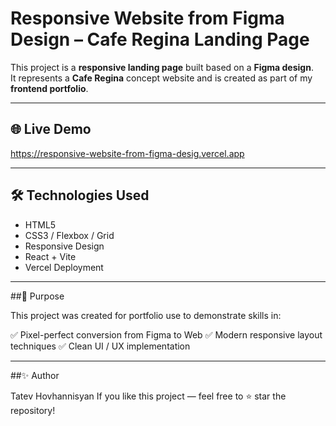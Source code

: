 # Responsive Website from Figma Design – Cafe Regina Landing Page

This project is a **responsive landing page** built based on a **Figma design**.  
It represents a **Cafe Regina** concept website and is created as part of my **frontend portfolio**.

---

## 🌐 Live Demo

https://responsive-website-from-figma-desig.vercel.app


---

## 🛠️ Technologies Used

- HTML5
- CSS3 / Flexbox / Grid
- Responsive Design
- React + Vite
- Vercel Deployment

---

##📌 Purpose

This project was created for portfolio use to demonstrate skills in:

✅ Pixel-perfect conversion from Figma to Web
✅ Modern responsive layout techniques
✅ Clean UI / UX implementation

---

##✨ Author

Tatev Hovhannisyan
If you like this project — feel free to ⭐ star the repository!
